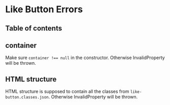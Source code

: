 # Like Button Errors

## Table of contents

## container
Make sure `container !== null` in the constructor. Otherwise InvalidProperty will be thrown.

## HTML structure
HTML structure is supposed to contain all the classes from `like-button.classes.json`. Otherwise InvalidProperty will be thrown.
